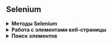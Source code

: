 ## Selenium

<details><summary><b>Методы Selenium</b></summary>

### Метод get
  
Сообщает браузеру, что нужно открыть сайт по указанной ссылке
```python
driver.get("https://suninjuly.github.io/text_input_task.html")
```  
  
### Метод click

Позволяет найти элемент и нажать на него
```python
option1 = browser.find_element(By.CSS_SELECTOR, "[value='python']").click()
```  

### Методы find_element и find_elements  
  
Данные методы, в сочетании с классом **By** для выбора атрибутов, могут быть полезны для поиска элементов страницы.

`find_element` - возвращает первый экземпляр из нескольких веб-элементов с определенным атрибутом в DOM. Метод вызывает исключение **NoSuchElementException**, если ни один элемент не соответствует требуемому локатору. 

`find_elements` - возвращает список всех экземпляров веб-элементов, соответствующих определенному атрибуту. Список будет пустым, если в DOM нет нужных элементов.
```python
from selenium.webdriver.common.by import By
driver.find_element(By.XPATH, '//input[name()="password"]')
driver.find_elements(By.XPATH, '//input')  
```  
  
### Метод get_attribute  
  
Позволяет узнать значение атрибута элемента. Значение атрибута представляет собой строку. Если значение атрибута отсутствует, то это равносильно значению атрибута равному "false". Если атрибута нет, то метод вернёт значение None.
```python
people_radio = browser.find_element(By.ID, "peopleRule")
people_checked = people_radio.get_attribute("checked")  
```  

### Метод execute_script  
  
С помощью метода `execute_script` можно выполнить программу, написанную на языке JavaScript, как часть сценария автотеста в запущенном браузере. Исполняемый JavaScript код нужно заключать в кавычки (двойные или одинарные). Также можно выполнить сразу несколько инструкций, перечислив их через точку с запятой.
```python
# Вызвать alert в браузере  
browser.execute_script("alert('Robots at work');")
  
# Изменить заголовок страницы, затем вызвать alert  
browser.execute_script("document.title='Script executing';alert('Robots at work');")
  
# Проскроллить страницу на 100 пикселей вниз
browser.execute_script("window.scrollBy(0, 100);")
``` 

### Метод select

Класс **Select** предоставляет полезные методы для взаимодействия с раскрывающимися списками, выбора элементов и многого другого. Вначале нужно инициализировать новый объект, передав в него WebElement с тегом **select**. Далее можно найти любой вариант из списка с помощью метода `select_by_value(value)`.

`select_by_visible_text("text")` - ищет элемент по видимому тексту.

`select.select_by_index(index)` - ищет элемент по его индексу или порядковому номеру. Индексация начинается с нуля. 
```python
from selenium.webdriver.support.ui import Select
select = Select(browser.find_element(By.TAG_NAME, "select"))
select.select_by_value("1")
```
  
### Метод switch_to_window

Позволяет переключиться на нужное окно. Дескриптор окна передается в качестве аргумента методу `switch_to_window()`.
```python
browser.switch_to.window(window_name)
```  
Чтобы узнать имя новой вкладки, нужно использовать метод `window_handles`, который возвращает массив имён всех вкладок.
```python
new_window = browser.window_handles[1]
```
Также можно запомнить имя текущей вкладки, чтобы иметь возможность потом к ней вернуться.
```python
first_window = browser.window_handles[0]
```  
  
### Настройка ожиданий в Selenium (Selenium Waits)

#### Неявные ожидания (Implicit waits)

Неявное ожидание информирует Selenium WebDriver о необходимости проверять DOM в течение определенного периода времени при попытке найти веб-элемент, который не доступен сразу после загрузки страницы. По умолчанию неявное ожидание равно нулю. Однако, как только мы определяем его, оно устанавливается на время жизни объекта WebDriver.

```python
# На каждый вызов команды find_element WebDriver будет ждать 10 секунд до появления элемента на странице прежде, 
# чем выбросить исключение NoSuchElementException

from selenium import webdriver

driver = webdriver.Chrome()
driver.implicitly_wait(10)
driver.get("https://www.lambdatest.com/")
element = driver.find_element_by_id("testing_form")
```  

#### Явные ожидания (Explicit Waits)
  
Используется, когда мы хотим дождаться выполнения определенного условия, прежде чем продолжить работу. **Explicit Waits** позволяют задать специальное ожидание для конкретного элемента. Задание явных ожиданий реализуется с помощью инструментов **WebDriverWait** и **expected_conditions**.  
 
```python
from selenium.webdriver.common.by import By
from selenium.webdriver.support.ui import WebDriverWait
from selenium.webdriver.support import expected_conditions as EC
from selenium import webdriver

browser = webdriver.Chrome()
browser.get("http://suninjuly.github.io/wait2.html")

# говорим Selenium проверять в течение 5 секунд, пока кнопка не станет кликабельной
button = WebDriverWait(browser, 5).until(
        EC.element_to_be_clickable((By.ID, "verify"))
    )
# element_to_be_clickable вернет элемент, когда он станет кликабельным, или вернет False в ином случае.
button.click()
message = browser.find_element(By.ID, "verify_message")

assert "successful" in message.text
```  

В объекте **WebDriverWait** используется функция **until**, в которую передается правило ожидания, элемент, а также значение, по которому мы будем искать элемент. В модуле **expected_conditions** есть много других правил, которые позволяют реализовать необходимые ожидания, посмотреть их можно [здесь](https://selenium-python.readthedocs.io/api.html#module-selenium.webdriver.support.expected_conditions).
  
Если мы захотим проверять, что кнопка становится неактивной после отправки данных, то можно задать негативное правило с помощью метода **until_not**.  
  
```python
# говорим Selenium проверять в течение 5 секунд пока кнопка станет неактивной
button = WebDriverWait(browser, 5).until_not(
        EC.element_to_be_clickable((By.ID, "verify"))
    )
```    
  
</details>
  
<details><summary><b>Работа с элементами веб-страницы</b></summary>  

### Работа с элементами типа checkbox и radiobutton
  
Checkbox позволяют выбирать/отключать любой из представленных вариантов, а radiobutton позволяют выбрать только один из вариантов.
  
Оба этих элемента создаются при помощи тега **input** со значением атрибута **type** равным **checkbox** или **radio** соответственно.
```html
<input type="checkbox">
<input type="radio">
``` 
Если checkbox или radiobutton выбран, то у элемента появится новый атрибут **checked** без значения.  
```html
<input type="checkbox" checked>
<input type="radio" checked>
```  
Checkboxes могут иметь как одинаковые, так и разные значения атрибута **name**. Radiobuttons объединяются в группу, где все элементы имеют одинаковые значения атрибута **name**, но разные значения атрибута **value**. Поэтому и те, и другие лучше искать с помощью значения **id** или значения атрибута **value**.  
```html
<input type="radio" name="language" value="python" checked>
<input type="radio" name="language" value="selenium">
```   
Тег **label** используется для того, чтобы сделать кликабельным текст, который отображается рядом с checkbox. Элемент **label** связывается с элементом **input** с помощью атрибута **for**, в котором указывается значение атрибута **id** для элемента **input**
```html
<div>
  <input type="radio" id="python" name="language" checked>
  <label for="python">Python</label>
</div>
```


### Работа со списками
  
Особенности выпадающих списков:
- У каждого элемента списка обычно есть уникальное значение атрибута **value**
- В списках может быть разрешено выбирать как только один, так и несколько вариантов, в зависимости от типа списка
- Визуально списки могут различаться тем, что в одном случае все варианты скрыты в выпадающем меню, а в другом все варианты или их часть видны

```html
<label for="dropdown">Выберите язык программирования:</label>
<select id="dropdown" class="custom-select">
 <option selected>--</option>
 <option value="1">Python</option>
 <option value="2">Java</option>
 <option value="3">JavaScript</option>
</select>
```

Варианты ответа задаются тегом **option**, значение **value** может отсутствовать. Можно отмечать варианты с помощью метода `click()`. Для этого сначала нужно применить метод `click()` для элемента с тегом **select**, чтобы список раскрылся, а затем кликнуть на нужный вариант ответа. Но более удобным способом считается использование специального класса **Select** из библиотеки WebDriver.

### Загрузка файлов
  
Для загрузки файлов на веб-странице, можно использовать метод `send_keys`, где в качестве аргумента передается путь к нужному файлу на диске. Чтобы указать путь к файлу, можно использовать стандартный модуль Python для работы с операционной системой — **os**. Элемент в форме, который выглядит, как кнопка добавления файла, имеет атрибут **type="file"**. Сначала нужно найти этот элемент с помощью селектора, а затем применить к нему метод `send_keys(file_path)`.
```python
# Если файлы lesson2_7.py и file_example.txt" лежат в одном каталоге 

# импортируем модуль  
import os
# получаем путь к директории текущего исполняемого скрипта lesson2_7.py
current_dir = os.path.abspath(os.path.dirname(__file__))
# имя файла, который будем загружать на сайт
file_name = "file_example.txt"
# получаем путь к file_example.txt  
file_path = os.path.join(current_dir, file_name)
# отправляем файл  
element.send_keys(file_path)  
```  

### Обработка всплывающих окон и оповещений
  
Существует всего три основных типа всплывающих окон и предупреждений, которые обычно используются в веб-приложениях:
- Simple Alert
- Confirmation Alert
- Prompt Alert

#### driver.switch_to.alert
  
Свойство `switch_to.alert` возвращает открытый в данный момент объект **alert**.  Для этого нужно сначала переключиться на окно с **alert**, а затем принять его с помощью команды `accept()`.
```python
alert = browser.switch_to.alert
alert.accept()  
```
Чтобы получить текст из **alert**, используется свойство `text` объекта **alert**.
```python
alert = browser.switch_to.alert
alert_text = alert.text
```
Для работы с модальным окном **confirm** используются свойства `accept()` и `dismiss()`.
```python
confirm = browser.switch_to.alert
confirm.dismiss()
```  
Модального окно **prompt** имеет дополнительное поле для ввода текста. Чтобы ввести текст, используется метод `send_keys()`.
```python
prompt = browser.switch_to.alert
prompt.send_keys("My answer")
prompt.accept()
```   
</details>

<details>
<summary><b>Поиск элементов</b></summary>
<br>
<details>
<summary><b>Поиск элементов с помощью Selenium</b></summary>

<br>
  
```python
find_element(By.ID, value)                  #поиск по уникальному атрибуту id элемента

find_element(By.CSS_SELECTOR, value)        #поиск элемента с помощью правил на основе CSS

find_element(By.XPATH, value)               #поиск с помощью языка запросов XPath, позволяет выполнять очень гибкий поиск элементов

find_element(By.NAME, value)                #поиск по атрибуту name элемента

find_element(By.TAG_NAME, value)            #поиск элемента по названию тега элемента

find_element(By.CLASS_NAME, value)          #поиск по значению атрибута class

find_element(By.LINK_TEXT, value)           #поиск ссылки на странице по полному совпадению

find_element(By.PARTIAL_LINK_TEXT, value)   #поиск ссылки на странице, если текст селектора совпадает с любой частью текста ссылки

find_elements(locator, value)               #поиск нескольких элементов
```
```python
# Пример: найти кнопку со значением id="submit_button"

from selenium import webdriver
from webdriver_manager.chrome import ChromeDriverManager
from selenium.webdriver.common.by import By

browser = webdriver.Chrome(executable_path=ChromeDriverManager().install())
browser.get("http://suninjuly.github.io/simple_form_find_task.html")
button = browser.find_element(By.ID, "submit_button")
```
>**Отличие find_element и find_elements**
>
>Если первый метод не смог найти элемент на странице, то он вызовет ошибку **NoSuchElementException**, которая прервёт выполнение кода. Второй же метод всегда возвращает валидный результат: если ничего не было найдено, то он вернёт пустой список и программа перейдет к выполнению следующего шага в коде.
</details>

<details>
<summary><b>Поиск элементов с помощью XPath</b></summary>

<br>
  
**по тегу**
```
//div
```
```
//div//p
```
**по атрибуту**
```
//div[@class='g']
```
```
//*[@id='abc']
```
**по тексту внутри тега**
```
//div[text()='text']
```
```
//div[contains(text(),'text'])
```
```
//span[contains(@class,'LC2Ob'])
```
**по номеру элемента**
```
//ul/li[1]
```
```
//ul/li[last()]
```
```
//ul/li[last()-1]
```  
```
//ol[@class='list news_list']/li[2]//span[@class='news_item-content']
```  
```
//ol[@class='news']/li[position()=1]"))  
```
  
**обращение к соседнему элементу родителя**
```
//span[text()='text']/parent::div/following-sibling::div
```
  
**поиск с использованием AND и OR**
```
//a[@rel='noopener' or @target='_blank']
//a[@rel='noopener' and @target='_blank']
//a[@rel='noopener' and @target='_blank' and contains(@class, 'home-link_black_yes')]
```
  
:bulb: [Xpath cheatsheet](https://devhints.io/xpath)
</details>

<details>
<summary><b>Поиск элементов с помощью CSS селекторов</b></summary>

<br>
  
**универсальный** - применяется ко всем эелементам на странице
```css
*
```
**по тегу**
```css
p
```
**по классу**
```css
.paragraph
```
```css
p.another-class
```
**по id**
```css
#abc
```
```css
h2#www
```
**по атрибуту**
```css
a[href="https://google.com"]
```
**селектор потомков** (контекстный селектор)
```css
.container h3
```
**дочерний селектор** (применяется только к единственному первому ребенку)
```css
.container > p
```
**сестринский селектор** (самый ближайший к элементу)
```css
#heading + span
```
**селектор псевдоклассов**
```css
a:hover
```
**селектор псевдоэлементов**
```css
h1::first-letter
```
</details>

<details>
<summary><b>Поиск элементов в консоли DevTools</b></summary>

<br>
  
**по тегу**
```javascript
$$ ("body")
```
**по id**
```javascript
$$ ("#abc")
```
**по классу**
```javascript
$$ (".appbar")
```
**поиск по трем классам**
```javascript
$$ (".col.rhscol.rhstcs")
```
**найти тег у которого нет указанного класса**
```javascript
$$ ("div:not(.col)")
```
**по атрибуту**
```javascript
$$ ("[role='main']")
```
```javascript
$$ ("div[role]")
```
```javascript
$$ ("div[role*='ai']")
```
```javascript
$$ ("div[role^='ai']")
```
```javascript
$$ ("div[role$='in']")
```
**найти тег вложенный в другой тег**
```javascript
$$ ("div[jscontroller='TxZWcc'] div.liYKde")
```
**найти только ребенка, где тег вложен в другой тег**
```javascript
$$ ("div[jscontroller='TxZWcc'] > div.liYKde")
```
**найти у одного тега другой тег**
```javascript
$$ ("ul li:first-child")
```
```javascript
$$ ("ul li:last-child")
```
```javascript
$$ ("li:nth-child(2)")
```
</details>
</details>
